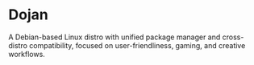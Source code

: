 # Dojan
A Debian-based Linux distro with unified package manager and cross-distro compatibility, focused on user-friendliness, gaming, and creative workflows.
